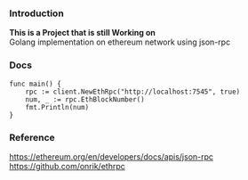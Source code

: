 ### Introduction
**This is a Project that is still Working on** <br />
Golang implementation on ethereum network using json-rpc 

### Docs
~~~
func main() {
	rpc := client.NewEthRpc("http://localhost:7545", true)
	num, _ := rpc.EthBlockNumber()
	fmt.Println(num)
}
~~~

### Reference
https://ethereum.org/en/developers/docs/apis/json-rpc
https://github.com/onrik/ethrpc

